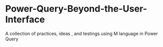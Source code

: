 # Power-Query-Beyond-the-User-Interface
A collection of practices, ideas , and testings using M language in Power Query
